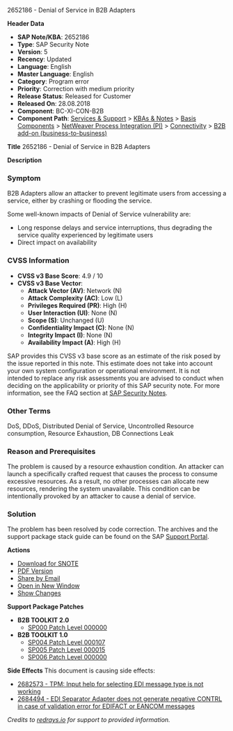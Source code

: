 2652186 - Denial of Service in B2B Adapters

**Header Data**
- **SAP Note/KBA**: 2652186
- **Type**: SAP Security Note
- **Version**: 5
- **Recency**: Updated
- **Language**: English
- **Master Language**: English
- **Category**: Program error
- **Priority**: Correction with medium priority
- **Release Status**: Released for Customer
- **Released On**: 28.08.2018
- **Component**: BC-XI-CON-B2B
- **Component Path**: [Services & Support](https://me.sap.com/servicessupport) > [KBAs & Notes](https://me.sap.com/servicessupport/knowledge) > [Basis Components](https://me.sap.com/mynotes?tab=Search&sortBy=Relevance&filters=themk%25253Aeq~'BC*'%25252BreleaseStatus%25253Aeq~'CustomerRelease'%25252BsecurityPatchDay%25253Aeq~'NotRestricted'%25252BfuzzyThreshold%25253Aeq~'0.9'&flag=mynotes) > [NetWeaver Process Integration (PI)](https://me.sap.com/mynotes?tab=Search&sortBy=Relevance&filters=themk%25253Aeq~'BC-XI*'%25252BreleaseStatus%25253Aeq~'CustomerRelease'%25252BsecurityPatchDay%25253Aeq~'NotRestricted'%25252BfuzzyThreshold%25253Aeq~'0.9'&flag=mynotes) > [Connectivity](https://me.sap.com/mynotes?tab=Search&sortBy=Relevance&filters=themk%25253Aeq~'BC-XI-CON*'%25252BreleaseStatus%25253Aeq~'CustomerRelease'%25252BsecurityPatchDay%25253Aeq~'NotRestricted'%25252BfuzzyThreshold%25253Aeq~'0.9'&flag=mynotes) > [B2B add-on (business-to-business)](https://me.sap.com/mynotes?tab=Search&sortBy=Relevance&filters=themk%25253Aeq~'BC-XI-CON-B2B*'%25252BreleaseStatus%25253Aeq~'CustomerRelease'%25252BsecurityPatchDay%25253Aeq~'NotRestricted'%25252BfuzzyThreshold%25253Aeq~'0.9'&flag=mynotes)

**Title**
2652186 - Denial of Service in B2B Adapters

**Description**

### Symptom
B2B Adapters allow an attacker to prevent legitimate users from accessing a service, either by crashing or flooding the service.

Some well-known impacts of Denial of Service vulnerability are:
- Long response delays and service interruptions, thus degrading the service quality experienced by legitimate users
- Direct impact on availability

### CVSS Information
- **CVSS v3 Base Score**: 4.9 / 10
- **CVSS v3 Base Vector**:
  - **Attack Vector (AV)**: Network (N)
  - **Attack Complexity (AC)**: Low (L)
  - **Privileges Required (PR)**: High (H)
  - **User Interaction (UI)**: None (N)
  - **Scope (S)**: Unchanged (U)
  - **Confidentiality Impact (C)**: None (N)
  - **Integrity Impact (I)**: None (N)
  - **Availability Impact (A)**: High (H)

SAP provides this CVSS v3 base score as an estimate of the risk posed by the issue reported in this note. This estimate does not take into account your own system configuration or operational environment. It is not intended to replace any risk assessments you are advised to conduct when deciding on the applicability or priority of this SAP security note. For more information, see the FAQ section at [SAP Security Notes](https://support.sap.com/securitynotes).

### Other Terms
DoS, DDoS, Distributed Denial of Service, Uncontrolled Resource consumption, Resource Exhaustion, DB Connections Leak

### Reason and Prerequisites
The problem is caused by a resource exhaustion condition. An attacker can launch a specifically crafted request that causes the process to consume excessive resources. As a result, no other processes can allocate new resources, rendering the system unavailable. This condition can be intentionally provoked by an attacker to cause a denial of service.

### Solution
The problem has been resolved by code correction. The archives and the support package stack guide can be found on the SAP [Support Portal](https://me.sap.com/notes/952402).

**Actions**
- [Download for SNOTE](https://notesdownloads.sap.com/note/0040000001698252018)
- [PDF Version](https://userapps.support.sap.com/sap/support/sfm/notes/print/0002652186?language=en-US&token=8CB4BE6675F00BEF6DD208534EBBB24A)
- [Share by Email](#)
- [Open in New Window](#)
- [Show Changes](https://me.sap.com/notesLatestChanges/0002652186/E/diff)

**Support Package Patches**
- **B2B TOOLKIT 2.0**
  - [SP000 Patch Level 000000](https://userapps.support.sap.com/sap/support/swdc/notes?cvnr=73555000100200008347&support_package=SP000&patch_level=000000)
- **B2B TOOLKIT 1.0**
  - [SP004 Patch Level 000107](https://userapps.support.sap.com/sap/support/swdc/notes?cvnr=01200314690200017699&support_package=SP004&patch_level=000107)
  - [SP005 Patch Level 000015](https://userapps.support.sap.com/sap/support/swdc/notes?cvnr=01200314690200017699&support_package=SP005&patch_level=000015)
  - [SP006 Patch Level 000000](#)

**Side Effects**
This document is causing side effects:
- [2682573 - TPM: Input help for selecting EDI message type is not working](https://me.sap.com/notes/0002682573)
- [2684494 - EDI Separator Adapter does not generate negative CONTRL in case of validation error for EDIFACT or EANCOM messages](https://me.sap.com/notes/0002684494)

*Credits to [redrays.io](https://redrays.io) for support to provided information.*